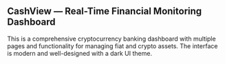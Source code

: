 ## CashView — Real-Time Financial Monitoring Dashboard

This is a comprehensive cryptocurrency banking dashboard with multiple pages and functionality for managing fiat and crypto assets. The interface is modern and well-designed with a dark UI theme.



